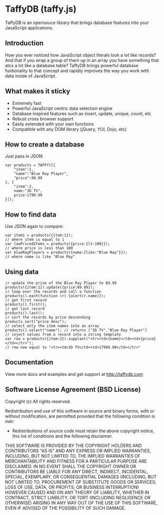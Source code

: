 # TaffyDB (taffy.js)

TaffyDB is an opensouce library that brings database features into your JavaScript applications.

## Introduction

How you ever noticed how JavaScript object literals look a lot like records? And that if you wrap a group of them up in an array you have something that atcs a lot like a database table? TaffyDB brings powerful database funtionality to that concept and rapidly improves the way you work with data inside of JavaScript.

## What makes it sticky

 - Extremely fast
 - Powerful JavaScript centric data selection engine
 - Database inspired features such as insert, update, unique, count, etc
 - Robust cross browser support
 - Easily extended with your own functions
 - Compatible with any DOM library (jQuery, YUI, Dojo, etc)

## How to create a database

Just pass in JSON:

    var products = TAFFY([{
    	"item":1,
    	"name":"Blue Ray Player",
    	"price":99.99
    }, {
        "item":2,
        name:"3D TV",
        price:1799.99
    }]);


## How to find data

Use JSON again to compare:

    var item1 = products({item:1});
    // where item is equal to 1
    var lowPricedItems = products({price:{lt:100}});
	// where price is less than 100
	var blueRayPlayers = products({name:{like:"Blue Ray"}});
	// where name is like "Blue Ray"

## Using data

    // update the price of the Blue Ray Player to 89.99
    products({item:1}).update({price:89.99});
    // loop over the records and call a function
    products().each(function (r) {alert(r.name)});
    // get first record
    products().first();
    // get last record
    products().last();
    // sort the records by price descending
    products.sort("price desc");
    // select only the item names into an array
    products().select("name"); // returns ["3D TV","Blue Ray Player"]
    // inject values from a record into a string template
    var row = products({item:2}).supplant("<tr><td>{name}</td><td>{price}</td></tr>");
    // row now equal to "<tr><td>3D TV</td><td>17999.99</td></tr>"

## Documentation

View more docs and examples and get support at http://taffydb.com


## Software License Agreement (BSD License)
Copyright (c)
All rights reserved.


Redistribution and use of this software in source and binary forms, with or without modification, are permitted provided that the following condition is met:

* Redistributions of source code must retain the above copyright notice, this list of conditions and the following disclaimer.

THIS SOFTWARE IS PROVIDED BY THE COPYRIGHT HOLDERS AND CONTRIBUTORS "AS IS" AND ANY EXPRESS OR IMPLIED WARRANTIES, INCLUDING, BUT NOT LIMITED TO, THE IMPLIED WARRANTIES OF MERCHANTABILITY AND FITNESS FOR A PARTICULAR PURPOSE ARE DISCLAIMED. IN NO EVENT SHALL THE COPYRIGHT OWNER OR CONTRIBUTORS BE LIABLE FOR ANY DIRECT, INDIRECT, INCIDENTAL, SPECIAL, EXEMPLARY, OR CONSEQUENTIAL DAMAGES (INCLUDING, BUT NOT
LIMITED TO, PROCUREMENT OF SUBSTITUTE GOODS OR SERVICES; LOSS OF USE, DATA, OR PROFITS; OR BUSINESS INTERRUPTION) HOWEVER CAUSED AND ON ANY THEORY OF LIABILITY, WHETHER IN CONTRACT, STRICT LIABILITY, OR TORT (INCLUDING NEGLIGENCE OR OTHERWISE) ARISING IN ANY WAY OUT OF THE USE OF THIS SOFTWARE, EVEN IF ADVISED OF THE POSSIBILITY OF SUCH DAMAGE.
